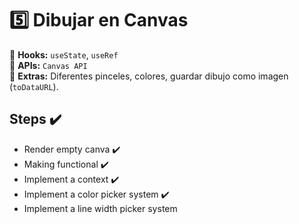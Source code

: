 # 5️⃣ **Dibujar en Canvas**

🔹 **Hooks:** `useState`, `useRef`  
🔹 **APIs:** `Canvas API`  
🔹 **Extras:** Diferentes pinceles, colores, guardar dibujo como imagen (`toDataURL`).

## Steps ✔️

-  Render empty canva ✔️
-  Making functional ✔️
-  Implement a context ✔️
-  Implement a color picker system ✔️
-  Implement a line width picker system
